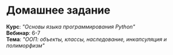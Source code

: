 # Домашнее задание

**Курс**: _"Основы языка программирования Python"_  
**Вебинар**: 6-7    
**Тема**: _"ООП: объекты, классы, наследование, инкапсуляция и полиморфизм"_
